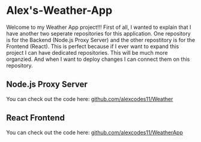 # Alex's-Weather-App

Welcome to my Weather App project!!! First of all, I wanted to explain that I have another two seperate repositories for this application. One repository is for the Backend (Node.js Proxy Server) and the other repostitory is for the Frontend (React). This is perfect because if I ever want to expand this project I can have dedicated repositories. This will be much more organzied. And when I want to deploy changes I can connect them on this repository.


## Node.js Proxy Server
You can check out the code here: [github.com/alexcodes11/Weather](https://github.com/alexcodes11/Weather)

## React Frontend 
You can check out the code here: [github.com/alexcodes11/WeatherApp](https://github.com/alexcodes11/WeatherApp)
